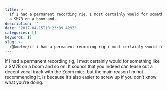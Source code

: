 ```yaml
---
title: >-
  If I had a permanent recording rig, I most certainly would for something like
  a SM7B on a boom and…
description: ''
date: '2017-04-15T10:23:09.429Z'
categories: []
keywords: []
slug: >-
  /@kmelve/if-i-had-a-permanent-recording-rig-i-most-certainly-would-for-something-like-a-sm7b-on-a-boom-and-954117f0a8f7
---
```


If I had a permanent recording rig, I most certainly would for something like a SM7B on a boom and so on. It sounds that you indeed can tease out a decent vocal track with the Zoom mics, but the main reason I’m not recommending it, is because it’s also easier to screw up if you don’t know what you’re doing.